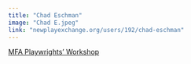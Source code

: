 ```yaml
---
title: "Chad Eschman"
image: "Chad E.jpeg"
link: "newplayexchange.org/users/192/chad-eschman"
---
```


[MFA Playwrights’ Workshop](/programs/mfa-playwrights-workshop)
